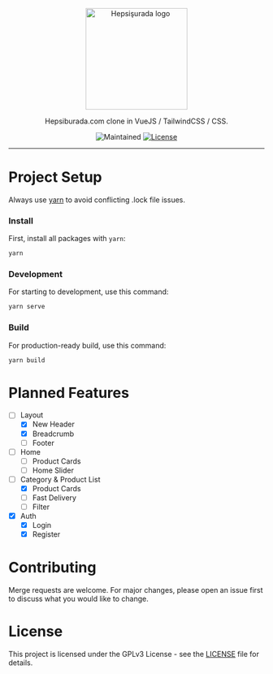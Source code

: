 <p align="center"><img width="200" src="https://i.ibb.co/7zmB4gG/hepsisurada.png" alt="Hepsişurada logo"></p>
<p align="center">
  Hepsiburada.com clone in VueJS / TailwindCSS / CSS.
</p>
<p align="center">
  <img src="https://img.shields.io/maintenance/yes/2021?style=for-the-badge" alt="Maintained">
  <a href="https://github.com/berkaltiok/hepsiburada/blob/dev/LICENSE"><img src="https://img.shields.io/github/license/berkaltiok/hepsiburada?sanitize=true&style=for-the-badge" alt="License"></a>
</p>

---

# Project Setup

Always use <a href="https://yarnpkg.com/">yarn</a> to avoid conflicting .lock file issues.

### Install

First, install all packages with `yarn`:

```bash
yarn
```

### Development

For starting to development, use this command:

```bash
yarn serve
```

### Build

For production-ready build, use this command:

```bash
yarn build
```

# Planned Features
- [ ] Layout
  - [x] New Header
  - [x] Breadcrumb
  - [ ] Footer
- [ ] Home
    - [ ] Product Cards
    - [ ] Home Slider
- [ ] Category & Product List
  - [x] Product Cards
  - [ ] Fast Delivery
  - [ ] Filter
- [x] Auth
    - [x] Login
    - [x] Register

# Contributing

Merge requests are welcome. For major changes, please open an issue first to discuss what you would like to change.

# License

This project is licensed under the GPLv3 License - see the [LICENSE](LICENSE) file for details.
